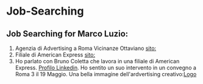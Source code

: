 # Job-Searching
Job Searching for Marco Luzio:
------------------------------

1. Agenzia di Advertising a Roma Vicinanze Ottaviano [sito:](http://www.alanadvantage.net/)
2. Filiale di American Express [sito:](https://www.americanexpress.com/it/content/about-american-express.html?inav=it_sitefooter_about)
3. Ho parlato con Bruno Coletta che lavora in una filiale di American Express. [Profilo Linkedin](https://www.linkedin.com/in/brunocoletta/). Ho sentito un suo intervento in un convegno a Roma 3 il 19 Maggio. Una bella immagine dell'ardvertising creativo:[Logo](/logo_advertising.png)
